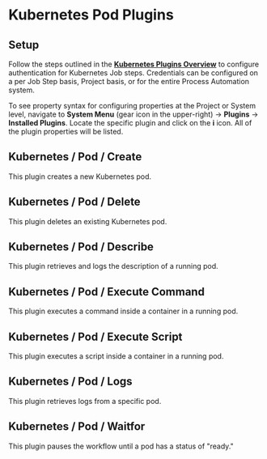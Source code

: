 # Kubernetes Pod Plugins

## Setup

Follow the steps outlined in the [**Kubernetes Plugins Overview**](/manual/plugins/kubernetes-plugins-overview) to configure authentication for Kubernetes Job steps.
Credentials can be configured on a per Job Step basis, Project basis, or for the entire Process Automation system.

To see property syntax for configuring properties at the Project or System level, navigate to **System Menu** (gear icon in the upper-right) -> **Plugins** -> **Installed Plugins**.
Locate the specific plugin and click on the **i** icon.  All of the plugin properties will be listed.

## Kubernetes / Pod / Create

This plugin creates a new Kubernetes pod.

## Kubernetes / Pod / Delete

This plugin deletes an existing Kubernetes pod.

## Kubernetes / Pod / Describe

This plugin retrieves and logs the description of a running pod.

## Kubernetes / Pod / Execute Command

This plugin executes a command inside a container in a running pod.

## Kubernetes / Pod / Execute Script

This plugin executes a script inside a container in a running pod.

## Kubernetes / Pod / Logs

This plugin retrieves logs from a specific pod.

## Kubernetes / Pod / Waitfor

This plugin pauses the workflow until a pod has a status of "ready."